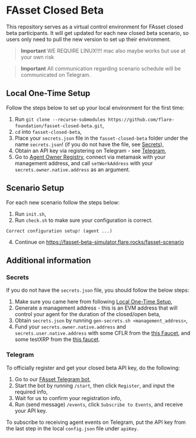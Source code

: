 # FAsset Closed Beta

This repository serves as a virtual control environment for FAsset closed beta participants.
It will get updated for each new closed beta scenario, so users only need to pull the new version to set up their environment.

> **Important**
> WE REQUIRE LINUX!!!! mac also maybe works but use at your own risk

> **Important**
> All communication regarding scenario schedule will be communicated on Telegram.

## Local One-Time Setup

Follow the steps below to set up your local environment for the first time:
1. Run `git clone --recurse-submodules https://github.com/flare-foundation/fasset-closed-beta.git`,
1. `cd` into `fasset-closed-beta`,
1. Place your `secrets.json` file in the `fasset-closed-beta` folder under the name `secrets.json`! (if you do not have the file, see [Secrets](#secrets)),
1. Obtain an API key via registering on Telegram - see [Telegram](#telegram),
1. Go to [Agent Owner Registry](https://coston-explorer.flare.network/address/0x746cBEAa5F4CAB057f70e10c2001b3137Ac223B7/write-contract#address-tabs), connect via metamask with your management address, and call `setWorkAddress` with your `secrets.owner.native.address` as an argument.

## Scenario Setup

For each new scenario follow the steps below:
1. Run `init.sh`,
1. Run `check.sh` to make sure your configuration is correct.
```
Correct configuration setup! (agent ...)
```
4. Continue on https://fasset-beta-simulator.flare.rocks/fasset-scenario

## Additional information

### Secrets

If you do not have the `secrets.json` file, you should follow the below steps:
1. Make sure you came here from following [Local One-Time Setup](#local-one-time-setup),
1. Generate a management address - this is an EVM address that will control your agent for the duration of the closed/open beta,
1. Obtain `secrets.json` by running `gen-secrets.sh <management_address>`,
1. Fund your `secrets.owner.native.address` and `secrets.user.native.address` with some CFLR from the [this Faucet](https://faucet.flare.network/), and some testXRP from the [this faucet](https://faucet.tequ.dev/).

### Telegram

To officially register and get your closed beta API key, do the following:
1. Go to our [FAsset Telegram bot](https://t.me/FlareFAssets_ClosedBetaBot),
1. Start the bot by running `/start`, then click `Register`, and input the required info,
1. Wait for us to confirm your registration info,
1. Run (send message) `/events`, click `Subscribe to Events`, and receive your API key.

To subscribe to receiving agent events on Telegram, put the API key from the last step in the local `config.json` file under `apiKey`.